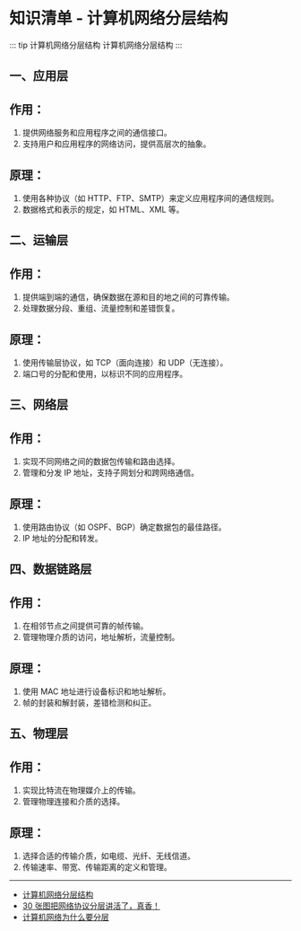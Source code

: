 # 知识清单 - 计算机网络分层结构

::: tip 计算机网络分层结构
计算机网络分层结构
:::

## 一、应用层

## 作用：

1. 提供网络服务和应用程序之间的通信接口。
2. 支持用户和应用程序的网络访问，提供高层次的抽象。

## 原理：

1. 使用各种协议（如 HTTP、FTP、SMTP）来定义应用程序间的通信规则。
2. 数据格式和表示的规定，如 HTML、XML 等。

## 二、运输层

## 作用：

1. 提供端到端的通信，确保数据在源和目的地之间的可靠传输。
2. 处理数据分段、重组、流量控制和差错恢复。

## 原理：

1. 使用传输层协议，如 TCP（面向连接）和 UDP（无连接）。
2. 端口号的分配和使用，以标识不同的应用程序。

## 三、网络层

## 作用：

1. 实现不同网络之间的数据包传输和路由选择。
2. 管理和分发 IP 地址，支持子网划分和跨网络通信。

## 原理：

1. 使用路由协议（如 OSPF、BGP）确定数据包的最佳路径。
2. IP 地址的分配和转发。

## 四、数据链路层

## 作用：

1. 在相邻节点之间提供可靠的帧传输。
2. 管理物理介质的访问，地址解析，流量控制。

## 原理：

1. 使用 MAC 地址进行设备标识和地址解析。
2. 帧的封装和解封装，差错检测和纠正。

## 五、物理层

## 作用：

1. 实现比特流在物理媒介上的传输。
2. 管理物理连接和介质的选择。

## 原理：

1. 选择合适的传输介质，如电缆、光纤、无线信道。
2. 传输速率、带宽、传输距离的定义和管理。

---

- [计算机网络分层结构](https://mm.edrawsoft.cn/template/268701)
- [30 张图把网络协议分层讲活了，真香！](https://zhuanlan.zhihu.com/p/371547259)
- [计算机网络为什么要分层](https://www.cnblogs.com/ricklz/p/16457713.html)
